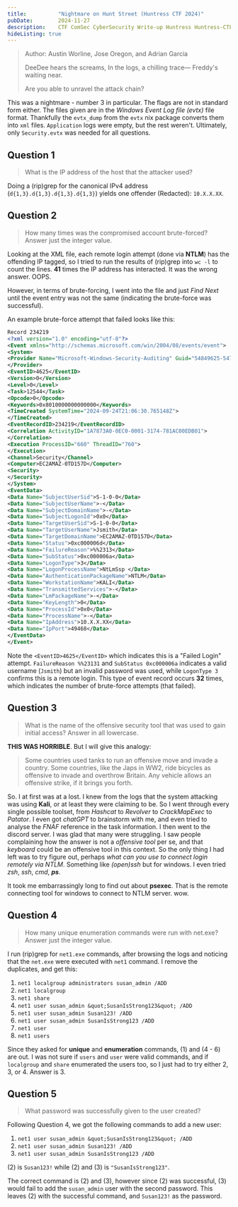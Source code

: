 ```yaml
---
title:          "Nightmare on Hunt Street (Huntress CTF 2024)"
pubDate:        2024-11-27
description:    CTF ComSec CyberSecurity Write-up Huntress Huntress-CTF-2024
hideListing: true
---
```


> Author: Austin Worline, Jose Oregon, and Adrian Garcia
>
> DeeDee hears the screams,
> In the logs, a chilling trace—
> Freddy's waiting near.
>
> Are you able to unravel the attack chain?

This was a nightmare - number 3 in particular. The flags are not in standard form either. The files given are in the _Windows Event Log file (evtx)_ file format. Thankfully the `evtx_dump` from the `evtx` nix package converts them into `xml` files. `Application` logs were empty, but the rest weren't. Ultimately, only `Security.evtx` was needed for all questions.

## Question 1
> What is the IP address of the host that the attacker used?

Doing a (rip)grep for the canonical IPv4 address (`d{1,3}.d{1,3}.d{1,3}.d{1,3}`) yields one offender (Redacted): `10.X.X.XX`.

## Question 2
> How many times was the compromised account brute-forced? Answer just the integer value.

Looking at the XML file, each remote login attempt (done via **NTLM**) has the offending IP tagged, so I tried to run the results of (rip)grep into `wc -l` to count the lines. **41** times the IP address has interacted. It was the wrong answer. OOPS.

However, in terms of brute-forcing, I went into the file and just _Find Next_ until the event entry was not the same (indicating the brute-force was successful).

An example brute-force attempt that failed looks like this:

```xml
Record 234219
<?xml version="1.0" encoding="utf-8"?>
<Event xmlns="http://schemas.microsoft.com/win/2004/08/events/event">
<System>
<Provider Name="Microsoft-Windows-Security-Auditing" Guid="54849625-5478-4994-A5BA-3E3B0328C30D">
</Provider>
<EventID>4625</EventID>
<Version>0</Version>
<Level>0</Level>
<Task>12544</Task>
<Opcode>0</Opcode>
<Keywords>0x8010000000000000</Keywords>
<TimeCreated SystemTime="2024-09-24T21:06:30.765148Z">
</TimeCreated>
<EventRecordID>234219</EventRecordID>
<Correlation ActivityID="1A7873A0-0EC0-0001-3174-781AC00EDB01">
</Correlation>
<Execution ProcessID="660" ThreadID="760">
</Execution>
<Channel>Security</Channel>
<Computer>EC2AMAZ-0TD157D</Computer>
<Security>
</Security>
</System>
<EventData>
<Data Name="SubjectUserSid">S-1-0-0</Data>
<Data Name="SubjectUserName">-</Data>
<Data Name="SubjectDomainName">-</Data>
<Data Name="SubjectLogonId">0x0</Data>
<Data Name="TargetUserSid">S-1-0-0</Data>
<Data Name="TargetUserName">Jsmith</Data>
<Data Name="TargetDomainName">EC2AMAZ-0TD157D</Data>
<Data Name="Status">0xc000006d</Data>
<Data Name="FailureReason">%%2313</Data>
<Data Name="SubStatus">0xc000006a</Data>
<Data Name="LogonType">3</Data>
<Data Name="LogonProcessName">NtLmSsp </Data>
<Data Name="AuthenticationPackageName">NTLM</Data>
<Data Name="WorkstationName">KALI</Data>
<Data Name="TransmittedServices">-</Data>
<Data Name="LmPackageName">-</Data>
<Data Name="KeyLength">0</Data>
<Data Name="ProcessId">0x0</Data>
<Data Name="ProcessName">-</Data>
<Data Name="IpAddress">10.X.X.XX</Data>
<Data Name="IpPort">49468</Data>
</EventData>
</Event>
```

Note the `<EventID>4625</EventID>` which indicates this is a "Failed Login" attempt. `FailureReason %%23131` and `SubStatus 0xc000006a` indicates a valid username (`Jsmith`) but an invalid password was used, while `LogonType 3` confirms this is a remote login. This type of event record occurs **32** times, which indicates the number of brute-force attempts (that failed).

## Question 3
> What is the name of the offensive security tool that was used to gain initial access? Answer in all lowercase.

**THIS WAS HORRIBLE**. But I will give this analogy:
> Some countries used tanks to run an offensive move and invade a country.
> Some countries, like the Japs in WW2, ride bicycles as offensive to invade and overthrow Britain.
> Any vehicle allows an offensive strike, if it brings you forth.

So. I at first was at a lost. I knew from the logs that the system attacking was using **Kali**, or at least they were claiming to be. So I went through every single possible toolset, from _Hashcat_ to _Revolver_ to _CrackMapExec_ to _Patator_. I even got _chatGPT_ to brainstorm with me, and even tried to analyse the _FNAF_ reference in the task information. I then went to the discord server. I was glad that many were struggling. I saw people complaining how the answer is not a _offensive tool_ per se, and that _keyboard_ could be an offensive tool in this context. So the only thing I had left was to try figure out, perhaps _what can you use to connect login remotely via NTLM_. Something like _(open)ssh_ but for windows. I even tried _zsh_, _ssh_, _cmd_, _**ps**_.

It took me embarrassingly long to find out about **psexec**. That is the remote connecting tool for windows to connect to NTLM server. wow.

## Question 4
> How many unique enumeration commands were run with net.exe? Answer just the integer value.

I run (rip)grep for `net1.exe` commands, after browsing the logs and noticing that the `net.exe` were executed with `net1` command. I remove the duplicates, and get this:

1. `net1 localgroup administrators susan_admin /ADD`
2. `net1 localgroup`
3. `net1 share`
4. `net1 user susan_admin &quot;SusanIsStrong123&quot; /ADD`
5. `net1 user susan_admin Susan123! /ADD`
6. `net1 user susan_admin SusanIsStrong123 /ADD`
7. `net1 user`
8. `net1 users`

Since they asked for **unique** and **enumeration** commands, (1) and (4 - 6) are out. I was not sure if `users` and `user` were valid commands, and if `localgroup` and `share` enumerated the users too, so I just had to try either 2, 3, or 4. Answer is 3.

## Question 5
> What password was successfully given to the user created?

Following Question 4, we got the following commands to add a new user:

1. `net1 user susan_admin &quot;SusanIsStrong123&quot; /ADD`
2. `net1 user susan_admin Susan123! /ADD`
3. `net1 user susan_admin SusanIsStrong123 /ADD`

(2) is `Susan123!` while (2) and (3) is `"SusanIsStrong123"`.

The correct command is (2) and (3), however since (2) was successful, (3) would fail to add the `susan_admin` user with the second password. This leaves (2) with the successful command, and `Susan123!` as the password.

